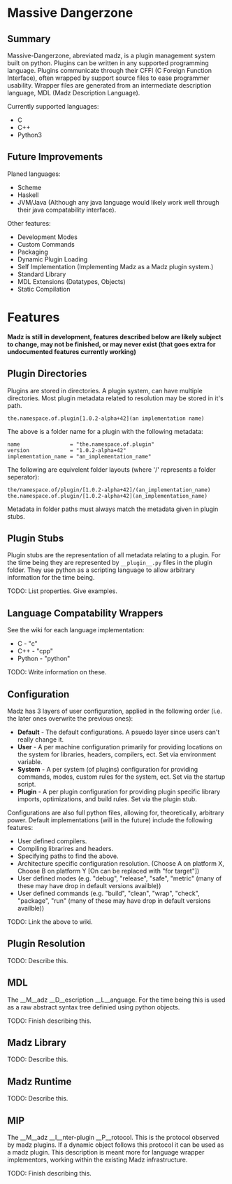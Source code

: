 Massive Dangerzone
==================

Summary
------------------

Massive-Dangerzone, abreviated madz, is a plugin management system built on python. Plugins can be written in any supported programming language. Plugins communicate through their CFFI (C Foreign Function Interface), often wrapped by support source files to ease programmer usability. Wrapper files are generated from an intermediate description language, MDL (Madz Description Language).

Currently supported languages:
* C
* C++
* Python3

Future Improvements
------------------

Planed languages:
* Scheme
* Haskell
* JVM/Java (Although any java language would likely work well through their java compatability interface).

Other features:
* Development Modes
* Custom Commands
* Packaging
* Dynamic Plugin Loading
* Self Implementation (Implementing Madz as a Madz plugin system.)
* Standard Library
* MDL Extensions (Datatypes, Objects)
* Static Compilation

Features
==================

__Madz is still in development, features described below are likely subject to change, may not be finished, or may never exist (that goes extra for undocumented features currently working)__

Plugin Directories
------------------
Plugins are stored in directories. A plugin system, can have multiple directories. Most plugin metadata related to resolution may be stored in it's path.


    the.namespace.of.plugin[1.0.2-alpha+42](an implementation name)


The above is a folder name for a plugin with the following metadata:


    name                = "the.namespace.of.plugin"
    version             = "1.0.2-alpha+42"
    implementation_name = "an_implementation_name"


The following are equivelent folder layouts (where '/' represents a folder seperator):


    the/namespace.of/plugin/[1.0.2-alpha+42]/(an_implementation_name)
    the.namespace.of.plugin/[1.0.2-alpha+42](an_implementation_name)

Metadata in folder paths must always match the metadata given in plugin stubs.


Plugin Stubs
------------------
Plugin stubs are the representation of all metadata relating to a plugin. For the time being they are represented by `__plugin__.py` files in the plugin folder. They use python as a scripting language to allow arbitrary information for the time being.

TODO: List properties. Give examples.


Language Compatability Wrappers
------------------
See the wiki for each language implementation:

* C - "c"
* C++ - "cpp"
* Python - "python"

TODO: Write information on these.


Configuration
------------------
Madz has 3 layers of user configuration, applied in the following order (i.e. the later ones overwrite the previous ones):

* __Default__ - The default configurations. A psuedo layer since users can't really change it.
* __User__ - A per machine configuration primarily for providing locations on the system for libraries, headers, compilers, ect. Set via environment variable.
* __System__ - A per system (of plugins) configuration for providing commands, modes, custom rules for the system, ect. Set via the startup script.
* __Plugin__ - A per plugin configuration for providing plugin specific library imports, optimizations, and build rules. Set via the plugin stub.

Configurations are also full python files, allowing for, theoretically, arbitrary power. Default implementations (will in the future) include the following features:

* User defined compilers.
* Compiling librarires and headers.
* Specifying paths to find the above.
* Architecture specific configuration resolution. (Choose A on platform X, Choose B on platform Y [On can be replaced with "for target"])
* User defined modes (e.g. "debug", "release", "safe", "metric" (many of these may have drop in default versions availble))
* User defined commands (e.g. "build", "clean", "wrap", "check", "package", "run" (many of these may have drop in default versions availble))

TODO: Link the above to wiki.


Plugin Resolution
------------------

TODO: Describe this.


MDL
------------------
The __M__adz __D__escription __L__anguage. For the time being this is used as a raw abstract syntax tree definied using python objects.

TODO: Finish describing this.


Madz Library
------------------

TODO: Describe this.


Madz Runtime
------------------

TODO: Describe this.


MIP
------------------
The __M__adz __I__nter-plugin __P__rotocol. This is the protocol observed by madz plugins. If a dynamic object follows this protocol it can be used as a madz plugin. This description is meant more for language wrapper implementors, working within the existing Madz infrastructure.

TODO: Finish describing this.


